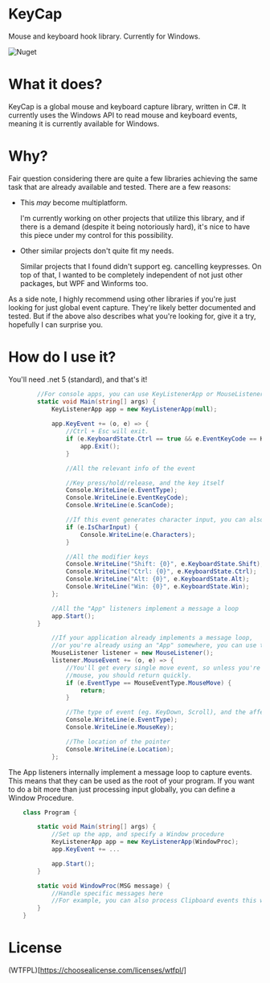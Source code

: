 # KeyCap
Mouse and keyboard hook library. Currently for Windows.

![Nuget](https://img.shields.io/nuget/v/KeyCap)

# What it does?

KeyCap is a global mouse and keyboard capture library, written in C#. It currently uses the Windows API
to read mouse and keyboard events, meaning it is currently available for Windows.

# Why?

Fair question considering there are quite a few libraries achieving the same task that
are already available and tested. There are a few reasons:

* This *may* become multiplatform.
  
  I'm currently working on other projects that utilize this library,
  and if there is a demand (despite it being notoriously hard), it's nice to have this piece under
  my control for this possibility.
  
* Other similar projects don't quite fit my needs.

  Similar projects that I found didn't support eg. cancelling keypresses. On top of that, I wanted to be
  completely independent of not just other packages, but WPF and Winforms too.
  
As a side note, I highly recommend using other libraries if you're just looking for just global event capture.
They're likely better documented and tested. But if the above also describes what you're looking for,
give it a try, hopefully I can surprise you.
  
# How do I use it?

You'll need .net 5 (standard), and that's it!

```C#
        //For console apps, you can use KeyListenerApp or MouseListenerApp
        static void Main(string[] args) {
            KeyListenerApp app = new KeyListenerApp(null);
            
            app.KeyEvent += (o, e) => {
                //Ctrl + Esc will exit.
                if (e.KeyboardState.Ctrl == true && e.EventKeyCode == KeyCap.Keys.ESCAPE) {
                    app.Exit();
                }

                //All the relevant info of the event

                //Key press/hold/release, and the key itself
                Console.WriteLine(e.EventType);
                Console.WriteLine(e.EventKeyCode);
                Console.WriteLine(e.ScanCode);

                //If this event generates character input, you can also do this
                if (e.IsCharInput) {
                    Console.WriteLine(e.Characters);
                }

                //All the modifier keys
                Console.WriteLine("Shift: {0}", e.KeyboardState.Shift);
                Console.WriteLine("Ctrl: {0}", e.KeyboardState.Ctrl);
                Console.WriteLine("Alt: {0}", e.KeyboardState.Alt);
                Console.WriteLine("Win: {0}", e.KeyboardState.Win);
            };

            //All the "App" listeners implement a message a loop
            app.Start();
        }
```

```C#
            //If your application already implements a message loop,
            //or you're already using an "App" somewhere, you can use the vanilla listeners.
            MouseListener listener = new MouseListener();
            listener.MouseEvent += (o, e) => {
                //You'll get every single move event, so unless you're tracking the
                //mouse, you should return quickly.
                if (e.EventType == MouseEventType.MouseMove) {
                    return;
                }

                //The type of event (eg. KeyDown, Scroll), and the affected mouse key
                Console.WriteLine(e.EventType);
                Console.WriteLine(e.MouseKey);

                //The location of the pointer
                Console.WriteLine(e.Location);
            };

```

The App listeners internally implement a message loop to capture events. This means that they can be used as the root of
your program. If you want to do a bit more than just processing input globally, you can define a Window Procedure.

```C#
    class Program {

        static void Main(string[] args) {
            //Set up the app, and specify a Window procedure
            KeyListenerApp app = new KeyListenerApp(WindowProc);
            app.KeyEvent += ...

            app.Start();
        }

        static void WindowProc(MSG message) {
            //Handle specific messages here
            //For example, you can also process Clipboard events this way
        }
    }

```

# License

(WTFPL)[https://choosealicense.com/licenses/wtfpl/]
  
